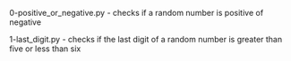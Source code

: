 0-positive_or_negative.py - checks if a random number is positive of negative

1-last_digit.py - checks if the last digit of a random number is greater than five or less than six
